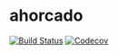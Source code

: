# ahorcado

[![Build Status](https://travis-ci.org/AgusTorra/ahorcado.svg?branch=master)](https://travis-ci.org/AgusTorra/ahorcado)
[![Codecov](https://img.shields.io/codecov/c/github/codecov/example-python.svg)](https://codecov.io/gh/AgusTorra/ahorcado)
